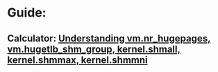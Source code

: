 # Guide:
## Calculator: [Understanding vm.nr_hugepages, vm.hugetlb_shm_group, kernel.shmall, kernel.shmmax, kernel.shmmni](https://harvarinder.blogspot.com/2019/12/understanding-vmnrhugepages.html)

